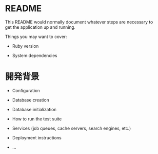 # README

This README would normally document whatever steps are necessary to get the
application up and running.

Things you may want to cover:

* Ruby version

* System dependencies
# 開発背景

* Configuration

* Database creation

* Database initialization

* How to run the test suite

* Services (job queues, cache servers, search engines, etc.)

* Deployment instructions

* ...
